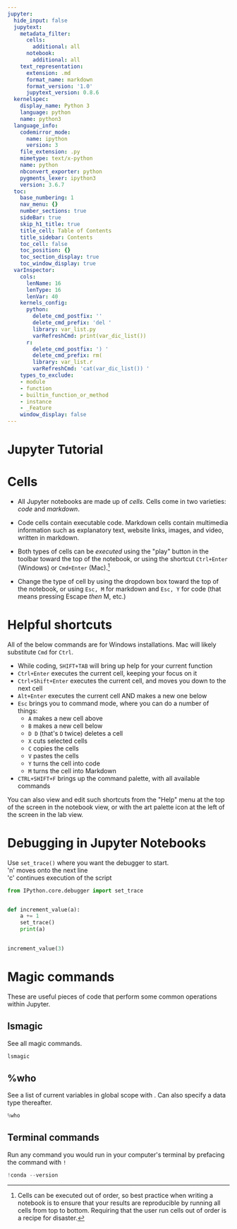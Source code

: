 ```yaml
---
jupyter:
  hide_input: false
  jupytext:
    metadata_filter:
      cells:
        additional: all
      notebook:
        additional: all
    text_representation:
      extension: .md
      format_name: markdown
      format_version: '1.0'
      jupytext_version: 0.8.6
  kernelspec:
    display_name: Python 3
    language: python
    name: python3
  language_info:
    codemirror_mode:
      name: ipython
      version: 3
    file_extension: .py
    mimetype: text/x-python
    name: python
    nbconvert_exporter: python
    pygments_lexer: ipython3
    version: 3.6.7
  toc:
    base_numbering: 1
    nav_menu: {}
    number_sections: true
    sideBar: true
    skip_h1_title: true
    title_cell: Table of Contents
    title_sidebar: Contents
    toc_cell: false
    toc_position: {}
    toc_section_display: true
    toc_window_display: true
  varInspector:
    cols:
      lenName: 16
      lenType: 16
      lenVar: 40
    kernels_config:
      python:
        delete_cmd_postfix: ''
        delete_cmd_prefix: 'del '
        library: var_list.py
        varRefreshCmd: print(var_dic_list())
      r:
        delete_cmd_postfix: ') '
        delete_cmd_prefix: rm(
        library: var_list.r
        varRefreshCmd: 'cat(var_dic_list()) '
    types_to_exclude:
    - module
    - function
    - builtin_function_or_method
    - instance
    - _Feature
    window_display: false
---
```


# Jupyter Tutorial


# Cells

- All Jupyter notebooks are made up of _cells_. Cells come in two varieties: _code_ and _markdown_.  

- Code cells contain executable code. Markdown cells contain multimedia information such as explanatory text, website links, images, and video, written in markdown.  

- Both types of cells can be _executed_ using the "play" button in the toolbar toward the top of the notebook, or using the shortcut `Ctrl+Enter` (Windows) or `Cmd+Enter` (Mac).[^1]

- Change the type of cell by using the dropdown box toward the top of the notebook, or using `Esc, M` for markdown and `Esc, Y` for code (that means pressing Escape _then_ M, etc.)

[^1]: Cells can be executed out of order, so best practice when writing a notebook is to ensure that your results are reproducible by running all cells from top to bottom. Requiring that the user run cells out of order is a recipe for disaster.


# Helpful shortcuts
All of the below commands are for Windows installations. Mac will likely substitute `Cmd` for `Ctrl`.
- While coding, `SHIFT+TAB` will bring up help for your current function
- `Ctrl+Enter` executes the current cell, keeping your focus on it
- `Ctrl+Shift+Enter` executes the current cell, and moves you down to the next cell
- `Alt+Enter` executes the current cell AND makes a new one below
- `Esc` brings you to command mode, where you can do a number of things:
    - `A` makes a new cell above
    - `B` makes a new cell below
    - `D D` (that's `D` twice) deletes a cell
    - `X` cuts selected cells
    - `C` copies the cells
    - `V` pastes the cells
    - `Y` turns the cell into code
    - `M` turns the cell into Markdown
- `CTRL+SHIFT+F` brings up the command palette, with all available commands

<div class="alert alert-block alert-info">
You can also view and edit such shortcuts from the "Help" menu at the top of the screen in the notebook view, or with the art palette icon at the left of the screen in the lab view.
</div>


# Debugging in Jupyter Notebooks
Use `set_trace()` where you want the debugger to start.<br>
'n' moves onto the next line<br>
'c' continues execution of the script

```python
from IPython.core.debugger import set_trace


def increment_value(a):
    a += 1
    set_trace()
    print(a)

    
increment_value(3)
```

# Magic commands
These are useful pieces of code that perform some common operations within Jupyter.


## lsmagic
See all magic commands.

```python
lsmagic
```

## %who
See a list of current variables in global scope with . Can also specify a data type thereafter.

```python
%who
```

## Terminal commands
Run any command you would run in your computer's terminal by prefacing the command with `!`

```python
!conda --version
```
